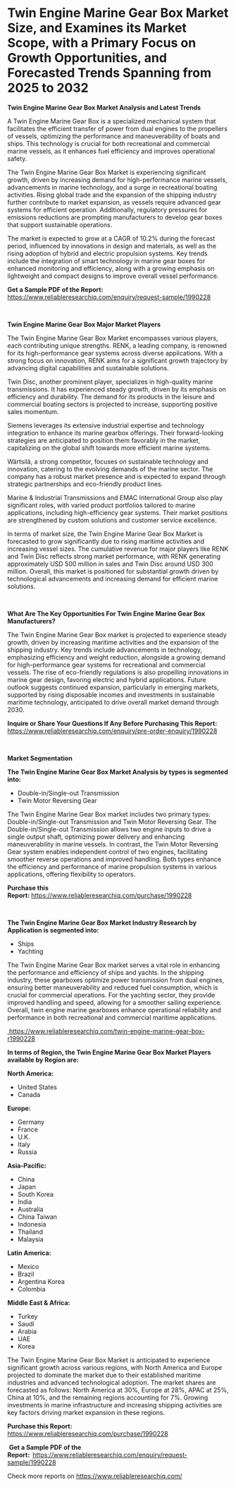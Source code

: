 <p><h1>Twin Engine Marine Gear Box Market Size, and Examines its Market Scope, with a Primary Focus on Growth Opportunities, and Forecasted Trends Spanning from 2025 to 2032</h1></p><p><strong>Twin Engine Marine Gear Box Market Analysis and Latest Trends</strong></p>
<p><p>A Twin Engine Marine Gear Box is a specialized mechanical system that facilitates the efficient transfer of power from dual engines to the propellers of vessels, optimizing the performance and maneuverability of boats and ships. This technology is crucial for both recreational and commercial marine vessels, as it enhances fuel efficiency and improves operational safety.</p><p>The Twin Engine Marine Gear Box Market is experiencing significant growth, driven by increasing demand for high-performance marine vessels, advancements in marine technology, and a surge in recreational boating activities. Rising global trade and the expansion of the shipping industry further contribute to market expansion, as vessels require advanced gear systems for efficient operation. Additionally, regulatory pressures for emissions reductions are prompting manufacturers to develop gear boxes that support sustainable operations.</p><p>The market is expected to grow at a CAGR of 10.2% during the forecast period, influenced by innovations in design and materials, as well as the rising adoption of hybrid and electric propulsion systems. Key trends include the integration of smart technology in marine gear boxes for enhanced monitoring and efficiency, along with a growing emphasis on lightweight and compact designs to improve overall vessel performance.</p></p>
<p><strong>Get a Sample PDF of the Report:&nbsp;</strong> <a href="https://www.reliableresearchiq.com/enquiry/request-sample/1990228?utm_campaign=2752&utm_medium=2&utm_source=Github&utm_content=ia&utm_term=02032025&utm_id=twin-engine-marine-gear-box">https://www.reliableresearchiq.com/enquiry/request-sample/1990228</a></p>
<p>&nbsp;</p>
<p><strong>Twin Engine Marine Gear Box Major Market Players</strong></p>
<p><p>The Twin Engine Marine Gear Box Market encompasses various players, each contributing unique strengths. RENK, a leading company, is renowned for its high-performance gear systems across diverse applications. With a strong focus on innovation, RENK aims for a significant growth trajectory by advancing digital capabilities and sustainable solutions.</p><p>Twin Disc, another prominent player, specializes in high-quality marine transmissions. It has experienced steady growth, driven by its emphasis on efficiency and durability. The demand for its products in the leisure and commercial boating sectors is projected to increase, supporting positive sales momentum.</p><p>Siemens leverages its extensive industrial expertise and technology integration to enhance its marine gearbox offerings. Their forward-looking strategies are anticipated to position them favorably in the market, capitalizing on the global shift towards more efficient marine systems.</p><p>Wärtsilä, a strong competitor, focuses on sustainable technology and innovation, catering to the evolving demands of the marine sector. The company has a robust market presence and is expected to expand through strategic partnerships and eco-friendly product lines.</p><p>Marine & Industrial Transmissions and EMAC International Group also play significant roles, with varied product portfolios tailored to marine applications, including high-efficiency gear systems. Their market positions are strengthened by custom solutions and customer service excellence.</p><p>In terms of market size, the Twin Engine Marine Gear Box Market is forecasted to grow significantly due to rising maritime activities and increasing vessel sizes. The cumulative revenue for major players like RENK and Twin Disc reflects strong market performance, with RENK generating approximately USD 500 million in sales and Twin Disc around USD 300 million. Overall, this market is positioned for substantial growth driven by technological advancements and increasing demand for efficient marine solutions.</p></p>
<p>&nbsp;</p>
<p><strong>What Are The Key Opportunities For Twin Engine Marine Gear Box Manufacturers?</strong></p>
<p><p>The Twin Engine Marine Gear Box market is projected to experience steady growth, driven by increasing maritime activities and the expansion of the shipping industry. Key trends include advancements in technology, emphasizing efficiency and weight reduction, alongside a growing demand for high-performance gear systems for recreational and commercial vessels. The rise of eco-friendly regulations is also propelling innovations in marine gear design, favoring electric and hybrid applications. Future outlook suggests continued expansion, particularly in emerging markets, supported by rising disposable incomes and investments in sustainable maritime technology, anticipated to drive overall market demand through 2030.</p></p>
<p><strong>Inquire or Share Your Questions If Any Before Purchasing This Report:</strong> <a href="https://www.reliableresearchiq.com/enquiry/pre-order-enquiry/1990228?utm_campaign=2752&utm_medium=2&utm_source=Github&utm_content=ia&utm_term=02032025&utm_id=twin-engine-marine-gear-box">https://www.reliableresearchiq.com/enquiry/pre-order-enquiry/1990228</a></p>
<p>&nbsp;</p>
<p><strong>Market Segmentation</strong></p>
<p><strong>The Twin Engine Marine Gear Box Market Analysis by types is segmented into:</strong></p>
<p><ul><li>Double-in/Single-out Transmission</li><li>Twin Motor Reversing Gear</li></ul></p>
<p><p>The Twin Engine Marine Gear Box market includes two primary types: Double-in/Single-out Transmission and Twin Motor Reversing Gear. The Double-in/Single-out Transmission allows two engine inputs to drive a single output shaft, optimizing power delivery and enhancing maneuverability in marine vessels. In contrast, the Twin Motor Reversing Gear system enables independent control of two engines, facilitating smoother reverse operations and improved handling. Both types enhance the efficiency and performance of marine propulsion systems in various applications, offering flexibility to operators.</p></p>
<p><strong>Purchase this Report:&nbsp;</strong><a href="https://www.reliableresearchiq.com/purchase/1990228?utm_campaign=2752&utm_medium=2&utm_source=Github&utm_content=ia&utm_term=02032025&utm_id=twin-engine-marine-gear-box">https://www.reliableresearchiq.com/purchase/1990228</a></p>
<p>&nbsp;</p>
<p><strong>The Twin Engine Marine Gear Box Market Industry Research by Application is segmented into:</strong></p>
<p><ul><li>Ships</li><li>Yachting</li></ul></p>
<p><p>The Twin Engine Marine Gear Box market serves a vital role in enhancing the performance and efficiency of ships and yachts. In the shipping industry, these gearboxes optimize power transmission from dual engines, ensuring better maneuverability and reduced fuel consumption, which is crucial for commercial operations. For the yachting sector, they provide improved handling and speed, allowing for a smoother sailing experience. Overall, twin engine marine gearboxes enhance operational reliability and performance in both recreational and commercial maritime applications.</p></p>
<p><a href="https://www.reliableresearchiq.com/twin-engine-marine-gear-box-r1990228?utm_campaign=2752&utm_medium=2&utm_source=Github&utm_content=ia&utm_term=02032025&utm_id=twin-engine-marine-gear-box">&nbsp;https://www.reliableresearchiq.com/twin-engine-marine-gear-box-r1990228</a></p>
<p><strong>In terms of Region, the Twin Engine Marine Gear Box Market Players available by Region are:</strong></p>
<p>
    <p> <strong> North America: </strong>
        <ul>
            <li>United States</li>
            <li>Canada</li>
        </ul>
        </p> 
    <p> <strong> Europe: </strong>
        <ul>
            <li>Germany</li>
            <li>France</li>
            <li>U.K.</li>
            <li>Italy</li>
            <li>Russia</li>
        </ul>
        </p> 
    <p> <strong> Asia-Pacific: </strong>
        <ul>
            <li>China</li>
            <li>Japan</li>
            <li>South Korea</li>
            <li>India</li>
            <li>Australia</li>
            <li>China Taiwan</li>
            <li>Indonesia</li>
            <li>Thailand</li>
            <li>Malaysia</li>
        </ul>
        </p> 
    <p> <strong> Latin America: </strong>
        <ul>
            <li>Mexico</li>
            <li>Brazil</li>
            <li>Argentina Korea</li>
            <li>Colombia</li>
        </ul>
        </p> 
    <p> <strong> Middle East & Africa: </strong>
        <ul>
            <li>Turkey</li>
            <li>Saudi</li>
            <li>Arabia</li>
            <li>UAE</li>
            <li>Korea</li>
        </ul>
    </p>
    </p>
<p><p>The Twin Engine Marine Gear Box Market is anticipated to experience significant growth across various regions, with North America and Europe projected to dominate the market due to their established maritime industries and advanced technological adoption. The market shares are forecasted as follows: North America at 30%, Europe at 28%, APAC at 25%, China at 10%, and the remaining regions accounting for 7%. Growing investments in marine infrastructure and increasing shipping activities are key factors driving market expansion in these regions.</p></p>
<p><strong>Purchase this Report: </strong><a href="https://www.reliableresearchiq.com/purchase/1990228?utm_campaign=2752&utm_medium=2&utm_source=Github&utm_content=ia&utm_term=02032025&utm_id=twin-engine-marine-gear-box">https://www.reliableresearchiq.com/purchase/1990228</a></p>
<p>&nbsp;<strong>Get a Sample PDF of the Report:&nbsp;&nbsp;</strong><a href="https://www.reliableresearchiq.com/enquiry/request-sample/1990228?utm_campaign=2752&utm_medium=2&utm_source=Github&utm_content=ia&utm_term=02032025&utm_id=twin-engine-marine-gear-box">https://www.reliableresearchiq.com/enquiry/request-sample/1990228</a></p>
<p><strong></strong></p>
<p>Check more reports on <a href="https://www.reliableresearchiq.com/?utm_campaign=2752&utm_medium=2&utm_source=Github&utm_content=ia&utm_term=02032025&utm_id=twin-engine-marine-gear-box">https://www.reliableresearchiq.com/</a></p>